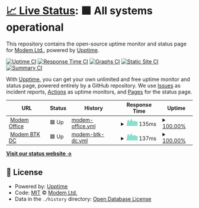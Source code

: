 # [📈 Live Status](https://uptime.modem.by): <!--live status--> **🟩 All systems operational**

This repository contains the open-source uptime monitor and status page for [Modem Ltd.](https://modem.by), powered by [Upptime](https://github.com/upptime/upptime).

[![Uptime CI](https://github.com/nvpmodem/uptime/workflows/Uptime%20CI/badge.svg)](https://github.com/nvpmodem/uptime/actions?query=workflow%3A%22Uptime+CI%22)
[![Response Time CI](https://github.com/nvpmodem/uptime/workflows/Response%20Time%20CI/badge.svg)](https://github.com/nvpmodem/uptime/actions?query=workflow%3A%22Response+Time+CI%22)
[![Graphs CI](https://github.com/nvpmodem/uptime/workflows/Graphs%20CI/badge.svg)](https://github.com/nvpmodem/uptime/actions?query=workflow%3A%22Graphs+CI%22)
[![Static Site CI](https://github.com/nvpmodem/uptime/workflows/Static%20Site%20CI/badge.svg)](https://github.com/nvpmodem/uptime/actions?query=workflow%3A%22Static+Site+CI%22)
[![Summary CI](https://github.com/nvpmodem/uptime/workflows/Summary%20CI/badge.svg)](https://github.com/nvpmodem/uptime/actions?query=workflow%3A%22Summary+CI%22)

With [Upptime](https://upptime.js.org), you can get your own unlimited and free uptime monitor and status page, powered entirely by a GitHub repository. We use [Issues](https://github.com/nvpmodem/uptime/issues) as incident reports, [Actions](https://github.com/nvpmodem/uptime/actions) as uptime monitors, and [Pages](https://uptime.modem.by) for the status page.

<!--start: status pages-->
<!-- This summary is generated by Upptime (https://github.com/upptime/upptime) -->
<!-- Do not edit this manually, your changes will be overwritten -->
<!-- prettier-ignore -->
| URL | Status | History | Response Time | Uptime |
| --- | ------ | ------- | ------------- | ------ |
| <img alt="" src="https://icons.duckduckgo.com/ip3/null.ico" height="13"> [Modem Office](82.209.214.82) | 🟩 Up | [modem-office.yml](https://github.com/nvpmodem/uptime/commits/HEAD/history/modem-office.yml) | <details><summary><img alt="Response time graph" src="./graphs/modem-office/response-time-week.png" height="20"> 135ms</summary><br><a href="https://uptime.modem.by/history/modem-office"><img alt="Response time 145" src="https://img.shields.io/endpoint?url=https%3A%2F%2Fraw.githubusercontent.com%2Fnvpmodem%2Fuptime%2FHEAD%2Fapi%2Fmodem-office%2Fresponse-time.json"></a><br><a href="https://uptime.modem.by/history/modem-office"><img alt="24-hour response time 140" src="https://img.shields.io/endpoint?url=https%3A%2F%2Fraw.githubusercontent.com%2Fnvpmodem%2Fuptime%2FHEAD%2Fapi%2Fmodem-office%2Fresponse-time-day.json"></a><br><a href="https://uptime.modem.by/history/modem-office"><img alt="7-day response time 135" src="https://img.shields.io/endpoint?url=https%3A%2F%2Fraw.githubusercontent.com%2Fnvpmodem%2Fuptime%2FHEAD%2Fapi%2Fmodem-office%2Fresponse-time-week.json"></a><br><a href="https://uptime.modem.by/history/modem-office"><img alt="30-day response time 146" src="https://img.shields.io/endpoint?url=https%3A%2F%2Fraw.githubusercontent.com%2Fnvpmodem%2Fuptime%2FHEAD%2Fapi%2Fmodem-office%2Fresponse-time-month.json"></a><br><a href="https://uptime.modem.by/history/modem-office"><img alt="1-year response time 145" src="https://img.shields.io/endpoint?url=https%3A%2F%2Fraw.githubusercontent.com%2Fnvpmodem%2Fuptime%2FHEAD%2Fapi%2Fmodem-office%2Fresponse-time-year.json"></a></details> | <details><summary><a href="https://uptime.modem.by/history/modem-office">100.00%</a></summary><a href="https://uptime.modem.by/history/modem-office"><img alt="All-time uptime 99.08%" src="https://img.shields.io/endpoint?url=https%3A%2F%2Fraw.githubusercontent.com%2Fnvpmodem%2Fuptime%2FHEAD%2Fapi%2Fmodem-office%2Fuptime.json"></a><br><a href="https://uptime.modem.by/history/modem-office"><img alt="24-hour uptime 100.00%" src="https://img.shields.io/endpoint?url=https%3A%2F%2Fraw.githubusercontent.com%2Fnvpmodem%2Fuptime%2FHEAD%2Fapi%2Fmodem-office%2Fuptime-day.json"></a><br><a href="https://uptime.modem.by/history/modem-office"><img alt="7-day uptime 100.00%" src="https://img.shields.io/endpoint?url=https%3A%2F%2Fraw.githubusercontent.com%2Fnvpmodem%2Fuptime%2FHEAD%2Fapi%2Fmodem-office%2Fuptime-week.json"></a><br><a href="https://uptime.modem.by/history/modem-office"><img alt="30-day uptime 100.00%" src="https://img.shields.io/endpoint?url=https%3A%2F%2Fraw.githubusercontent.com%2Fnvpmodem%2Fuptime%2FHEAD%2Fapi%2Fmodem-office%2Fuptime-month.json"></a><br><a href="https://uptime.modem.by/history/modem-office"><img alt="1-year uptime 99.08%" src="https://img.shields.io/endpoint?url=https%3A%2F%2Fraw.githubusercontent.com%2Fnvpmodem%2Fuptime%2FHEAD%2Fapi%2Fmodem-office%2Fuptime-year.json"></a></details>
| <img alt="" src="https://icons.duckduckgo.com/ip3/null.ico" height="13"> [Modem BTK DC](86.57.246.42) | 🟩 Up | [modem-btk-dc.yml](https://github.com/nvpmodem/uptime/commits/HEAD/history/modem-btk-dc.yml) | <details><summary><img alt="Response time graph" src="./graphs/modem-btk-dc/response-time-week.png" height="20"> 137ms</summary><br><a href="https://uptime.modem.by/history/modem-btk-dc"><img alt="Response time 149" src="https://img.shields.io/endpoint?url=https%3A%2F%2Fraw.githubusercontent.com%2Fnvpmodem%2Fuptime%2FHEAD%2Fapi%2Fmodem-btk-dc%2Fresponse-time.json"></a><br><a href="https://uptime.modem.by/history/modem-btk-dc"><img alt="24-hour response time 144" src="https://img.shields.io/endpoint?url=https%3A%2F%2Fraw.githubusercontent.com%2Fnvpmodem%2Fuptime%2FHEAD%2Fapi%2Fmodem-btk-dc%2Fresponse-time-day.json"></a><br><a href="https://uptime.modem.by/history/modem-btk-dc"><img alt="7-day response time 137" src="https://img.shields.io/endpoint?url=https%3A%2F%2Fraw.githubusercontent.com%2Fnvpmodem%2Fuptime%2FHEAD%2Fapi%2Fmodem-btk-dc%2Fresponse-time-week.json"></a><br><a href="https://uptime.modem.by/history/modem-btk-dc"><img alt="30-day response time 148" src="https://img.shields.io/endpoint?url=https%3A%2F%2Fraw.githubusercontent.com%2Fnvpmodem%2Fuptime%2FHEAD%2Fapi%2Fmodem-btk-dc%2Fresponse-time-month.json"></a><br><a href="https://uptime.modem.by/history/modem-btk-dc"><img alt="1-year response time 149" src="https://img.shields.io/endpoint?url=https%3A%2F%2Fraw.githubusercontent.com%2Fnvpmodem%2Fuptime%2FHEAD%2Fapi%2Fmodem-btk-dc%2Fresponse-time-year.json"></a></details> | <details><summary><a href="https://uptime.modem.by/history/modem-btk-dc">100.00%</a></summary><a href="https://uptime.modem.by/history/modem-btk-dc"><img alt="All-time uptime 98.83%" src="https://img.shields.io/endpoint?url=https%3A%2F%2Fraw.githubusercontent.com%2Fnvpmodem%2Fuptime%2FHEAD%2Fapi%2Fmodem-btk-dc%2Fuptime.json"></a><br><a href="https://uptime.modem.by/history/modem-btk-dc"><img alt="24-hour uptime 100.00%" src="https://img.shields.io/endpoint?url=https%3A%2F%2Fraw.githubusercontent.com%2Fnvpmodem%2Fuptime%2FHEAD%2Fapi%2Fmodem-btk-dc%2Fuptime-day.json"></a><br><a href="https://uptime.modem.by/history/modem-btk-dc"><img alt="7-day uptime 100.00%" src="https://img.shields.io/endpoint?url=https%3A%2F%2Fraw.githubusercontent.com%2Fnvpmodem%2Fuptime%2FHEAD%2Fapi%2Fmodem-btk-dc%2Fuptime-week.json"></a><br><a href="https://uptime.modem.by/history/modem-btk-dc"><img alt="30-day uptime 100.00%" src="https://img.shields.io/endpoint?url=https%3A%2F%2Fraw.githubusercontent.com%2Fnvpmodem%2Fuptime%2FHEAD%2Fapi%2Fmodem-btk-dc%2Fuptime-month.json"></a><br><a href="https://uptime.modem.by/history/modem-btk-dc"><img alt="1-year uptime 98.83%" src="https://img.shields.io/endpoint?url=https%3A%2F%2Fraw.githubusercontent.com%2Fnvpmodem%2Fuptime%2FHEAD%2Fapi%2Fmodem-btk-dc%2Fuptime-year.json"></a></details>

<!--end: status pages-->

[**Visit our status website →**](https://uptime.modem.by)

## 📄 License

- Powered by: [Upptime](https://github.com/upptime/upptime)
- Code: [MIT](./LICENSE) © [Modem Ltd.](https://modem.by)
- Data in the `./history` directory: [Open Database License](https://opendatacommons.org/licenses/odbl/1-0/)
